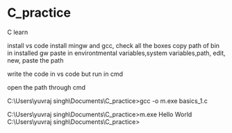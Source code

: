 # C_practice
 C learn

 install vs code 
 install mingw and gcc, check all the boxes
 copy path of bin in installed gw
 paste in environtmental variables,system variables,path, edit, new, paste the path

write the code in vs code but run in cmd

open the path through cmd  


C:\Users\yuvraj singh\Documents\C_practice>gcc -o m.exe basics_1.c

C:\Users\yuvraj singh\Documents\C_practice>m.exe
Hello World
C:\Users\yuvraj singh\Documents\C_practice>